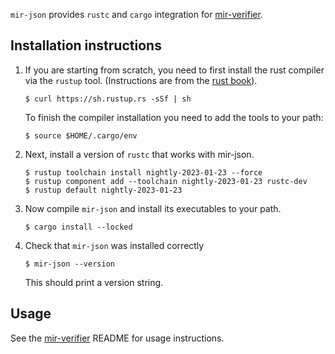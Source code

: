 `mir-json` provides `rustc` and `cargo` integration for
[mir-verifier][mir-verifier-repo].

## Installation instructions

1. If you are starting from scratch, you need to first install the rust
compiler via the `rustup` tool. (Instructions are from the [rust
book](https://doc.rust-lang.org/book/2018-edition/ch01-01-installation.html)).

       $ curl https://sh.rustup.rs -sSf | sh

   To finish the compiler installation you need to add the tools to your path:

       $ source $HOME/.cargo/env

2. Next, install a version of `rustc` that works with mir-json.

       $ rustup toolchain install nightly-2023-01-23 --force
       $ rustup component add --toolchain nightly-2023-01-23 rustc-dev
       $ rustup default nightly-2023-01-23

   <!-- Note: when changing to a new nightly, also update `wrapper.rs` -->

3. Now compile `mir-json` and install its executables to your path.

       $ cargo install --locked

4. Check that `mir-json` was installed correctly

       $ mir-json --version

   This should print a version string.


## Usage

See the [mir-verifier][mir-verifier-repo] README for usage instructions.


[mir-verifier-repo]: https://github.com/GaloisInc/mir-verifier
